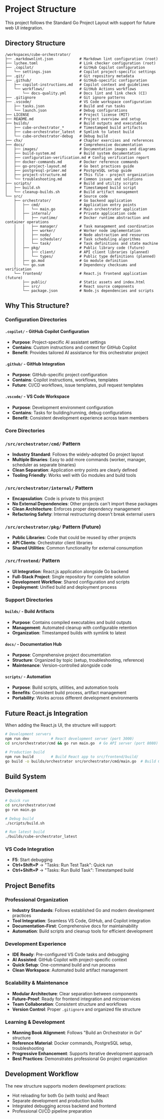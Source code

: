 # Project Structure

This project follows the Standard Go Project Layout with support for future web UI integration.

## Directory Structure

```text
/workspaces/cube-orchestrator/
├── .markdownlint.json            # Markdown lint configuration (root)
├── lychee.toml                   # Link checker configuration (root)
├── .copilot/                     # GitHub Copilot configuration
│   └── settings.json             # Copilot project-specific settings
├── .git/                         # Git repository metadata
├── .github/                      # GitHub-specific configuration
│   ├── copilot-instructions.md   # Copilot context and guidelines
│   └── workflows/                # GitHub Actions workflows
│       └── docs-quality.yml      # Docs lint and link check (CI)
├── .gitignore                    # Git ignore patterns
├── .vscode/                      # VS Code workspace configuration
│   ├── tasks.json                # Build and run tasks
│   └── launch.json               # Debug configurations
├── LICENSE                       # Project license (MIT)
├── README.md                     # Project overview and setup
├── builds/                       # Build outputs and executables
│   ├── cube-orchestrator_*       # Timestamped build artifacts
│   ├── cube-orchestrator_latest  # Symlink to latest build
│   └── cube-orchestrator-debug   # Debug build
├── chx/                          # Chapter exercises and references
├── docs/                         # Comprehensive documentation
│   ├── images/                   # Documentation images and diagrams
│   ├── build-system.md           # Build system documentation
│   ├── configuration-verification.md # Config verification report
│   ├── docker-commands.md        # Docker reference commands
│   ├── go-project-layout.md      # Go best practices guide
│   ├── postgresql-primer.md      # PostgreSQL setup guide
│   ├── project-structure.md      # This file - project organization
│   └── troubleshooting.md        # Common issues and solutions
├── scripts/                      # Build and utility scripts
│   ├── build.sh                  # Timestamped build script
│   └── cleanup-builds.sh         # Build artifact management
└── src/                          # Source code
    ├── orchestrator/             # Go backend application
    │   ├── cmd/                  # Application entry points
    │   │   └── main.go           # Main orchestrator application
    │   ├── internal/             # Private application code
    │   │   ├── runtime/          # Docker runtime abstraction and container operations
    │   │   ├── manager/          # Task management and coordination
    │   │   ├── worker/           # Worker node implementation
    │   │   ├── node/             # Node abstraction and resources
    │   │   ├── scheduler/        # Task scheduling algorithms
    │   │   └── task/             # Task definitions and state machine
    │   ├── pkg/                  # Public library code (future)
    │   │   ├── client/           # API client libraries (planned)
    │   │   └── types/            # Public type definitions (planned)
    │   ├── go.mod                # Go module definition
    │   └── go.sum                # Dependency checksums and verification
    └── frontend/                 # React.js frontend application (future)
        ├── public/               # Static assets and index.html
        ├── src/                  # React source components
        └── package.json          # Node.js dependencies and scripts
```

## Why This Structure?

### Configuration Directories

#### `.copilot/` - GitHub Copilot Configuration

- **Purpose**: Project-specific AI assistant settings
- **Contains**: Custom instructions and context for GitHub Copilot
- **Benefit**: Provides tailored AI assistance for this orchestrator project

#### `.github/` - GitHub Integration

- **Purpose**: GitHub-specific project configuration
- **Contains**: Copilot instructions, workflows, templates
- **Future**: CI/CD workflows, issue templates, pull request templates

#### `.vscode/` - VS Code Workspace

- **Purpose**: Development environment configuration
- **Contains**: Tasks for building/running, debug configurations
- **Benefit**: Consistent development experience across team members

### Core Directories

### `/src/orchestrator/cmd/` Pattern

- **Industry Standard**: Follows the widely-adopted Go project layout
- **Multiple Binaries**: Easy to add more commands (worker, manager, scheduler as separate binaries)
- **Clean Separation**: Application entry points are clearly defined
- **Tooling Friendly**: Works well with Go modules and build tools

### `/src/orchestrator/internal/` Pattern

- **Encapsulation**: Code is private to this project
- **No External Dependencies**: Other projects can't import these packages
- **Clean Architecture**: Enforces proper dependency management
- **Refactoring Safety**: Internal restructuring doesn't break external users

### `/src/orchestrator/pkg/` Pattern (Future)

- **Public Libraries**: Code that could be reused by other projects
- **API Clients**: Orchestrator client libraries
- **Shared Utilities**: Common functionality for external consumption

### `/src/frontend/` Pattern

- **UI Integration**: React.js application alongside Go backend
- **Full-Stack Project**: Single repository for complete solution
- **Development Workflow**: Shared configuration and scripts
- **Deployment**: Unified build and deployment process

### Support Directories

#### `builds/` - Build Artifacts

- **Purpose**: Contains compiled executables and build outputs
- **Management**: Automated cleanup with configurable retention
- **Organization**: Timestamped builds with symlink to latest

#### `docs/` - Documentation Hub

- **Purpose**: Comprehensive project documentation
- **Structure**: Organized by topic (setup, troubleshooting, reference)
- **Maintenance**: Version-controlled alongside code

#### `scripts/` - Automation

- **Purpose**: Build scripts, utilities, and automation tools
- **Benefits**: Consistent build process, artifact management
- **Portability**: Works across different development environments

## Future React.js Integration

When adding the React.js UI, the structure will support:

```bash
# Development servers
npm run dev          # React development server (port 3000)
cd src/orchestrator/cmd && go run main.go  # Go API server (port 8080)

# Production build
npm run build        # Build React app to src/frontend/build/
go build -o builds/orchestrator src/orchestrator/cmd/main.go  # Build Go binary
```

## Build System

### Development

```bash
# Quick run
cd src/orchestrator/cmd
go run main.go

# Debug build
./scripts/build.sh

# Run latest build
./builds/cube-orchestrator_latest
```

### VS Code Integration

- **F5**: Start debugging
- **Ctrl+Shift+P** → "Tasks: Run Test Task": Quick run
- **Ctrl+Shift+P** → "Tasks: Run Build Task": Timestamped build

## Project Benefits

### Professional Organization

- **Industry Standards**: Follows established Go and modern development practices
- **Tool Integration**: Seamless VS Code, GitHub, and Copilot integration
- **Documentation-First**: Comprehensive docs for maintainability
- **Automation**: Build scripts and cleanup tools for efficient development

### Development Experience

- **IDE Ready**: Pre-configured VS Code tasks and debugging
- **AI Assisted**: GitHub Copilot with project-specific context
- **Quick Setup**: One-command build and run process
- **Clean Workspace**: Automated build artifact management

### Scalability & Maintenance

- **Modular Architecture**: Clear separation between components
- **Future-Proof**: Ready for frontend integration and microservices
- **Team Collaboration**: Consistent structure and workflows
- **Version Control**: Proper `.gitignore` and organized file structure

### Learning & Development

- **Manning Book Alignment**: Follows "Build an Orchestrator in Go" structure
- **Reference Material**: Docker commands, PostgreSQL setup, troubleshooting
- **Progressive Enhancement**: Supports iterative development approach
- **Best Practices**: Demonstrates professional Go project organization

## Development Workflow

The new structure supports modern development practices:

- Hot reloading for both Go (with tools) and React
- Separate development and production builds
- Integrated debugging across backend and frontend
- Professional CI/CD pipeline preparation
